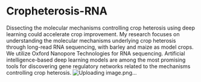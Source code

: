 # Cropheterosis-RNA
Dissecting the molecular mechanisms controlling crop heterosis using deep learning could accelerate crop improvement. My research focuses on understanding the molecular mechanisms underlying crop heterosis through long-read RNA sequencing, with barley and maize as model crops. We utilize Oxford Nanopore Technologies for RNA sequencing. Artificial intelligence-based deep learning models are among the most promising tools for discovering gene regulatory networks related to the mechanisms controlling crop heterosis.
![Uploading image.png…]()


